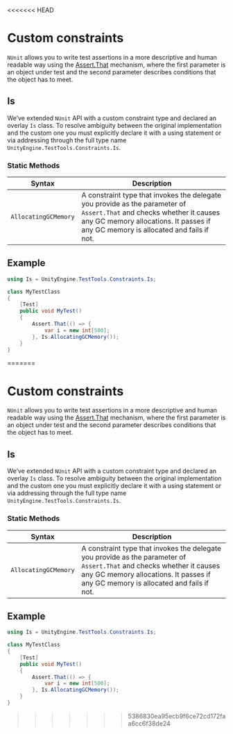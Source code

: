 <<<<<<< HEAD
# Custom constraints 

`NUnit` allows you to write test assertions in a more descriptive and human readable way using the [Assert.That](https://github.com/nunit/docs/wiki/Assertions) mechanism, where the first parameter is an object under test and the second parameter describes conditions that the object has to meet. 

## Is

We’ve extended `NUnit` API with a custom constraint type and declared an overlay `Is` class. To resolve ambiguity between the original implementation and the custom one you must explicitly declare it with a using statement or via addressing through the full type name `UnityEngine.TestTools.Constraints.Is`.

### Static Methods

| Syntax               | Description                                                  |
| -------------------- | ------------------------------------------------------------ |
| `AllocatingGCMemory` | A constraint type that invokes the delegate you provide as the parameter of `Assert.That` and checks whether it causes any GC memory allocations. It passes if any GC memory is allocated and fails if not. |

## Example

```c#
using Is = UnityEngine.TestTools.Constraints.Is;

class MyTestClass
{
    [Test]
    public void MyTest()
    {
        Assert.That(() => {
            var i = new int[500];
        }, Is.AllocatingGCMemory());
    }
}
```

=======
# Custom constraints 

`NUnit` allows you to write test assertions in a more descriptive and human readable way using the [Assert.That](https://github.com/nunit/docs/wiki/Assertions) mechanism, where the first parameter is an object under test and the second parameter describes conditions that the object has to meet. 

## Is

We’ve extended `NUnit` API with a custom constraint type and declared an overlay `Is` class. To resolve ambiguity between the original implementation and the custom one you must explicitly declare it with a using statement or via addressing through the full type name `UnityEngine.TestTools.Constraints.Is`.

### Static Methods

| Syntax               | Description                                                  |
| -------------------- | ------------------------------------------------------------ |
| `AllocatingGCMemory` | A constraint type that invokes the delegate you provide as the parameter of `Assert.That` and checks whether it causes any GC memory allocations. It passes if any GC memory is allocated and fails if not. |

## Example

```c#
using Is = UnityEngine.TestTools.Constraints.Is;

class MyTestClass
{
    [Test]
    public void MyTest()
    {
        Assert.That(() => {
            var i = new int[500];
        }, Is.AllocatingGCMemory());
    }
}
```

>>>>>>> 5386830ea95ecb9f6ce72cd172faa6cc6f38de24
